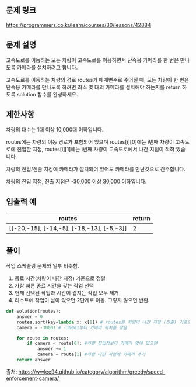 ## 문제 링크
https://programmers.co.kr/learn/courses/30/lessons/42884

## 문제 설명
고속도로를 이동하는 모든 차량이 고속도로를 이용하면서 단속용 카메라를 한 번은 만나도록 카메라를 설치하려고 합니다.

고속도로를 이동하는 차량의 경로 routes가 매개변수로 주어질 때, 모든 차량이 한 번은 단속용 카메라를 만나도록 하려면 최소 몇 대의 카메라를 설치해야 하는지를 return 하도록 solution 함수를 완성하세요.

## 제한사항

차량의 대수는 1대 이상 10,000대 이하입니다.

routes에는 차량의 이동 경로가 포함되어 있으며 routes[i][0]에는 i번째 차량이 고속도로에 진입한 지점, routes[i][1]에는 i번째 차량이 고속도로에서 나간 지점이 적혀 있습니다.

차량의 진입/진출 지점에 카메라가 설치되어 있어도 카메라를 만난것으로 간주합니다.

차량의 진입 지점, 진출 지점은 -30,000 이상 30,000 이하입니다.

## 입출력 예

|routes |	return |
|---|---|
|[[-20,-15], [-14,-5], [-18,-13], [-5,-3]] |	2|


## 풀이
작업 스케줄링 문제와 일부 비슷함.

1. 종료 시간(차량이 나간 지점) 기준으로 정렬
2. 가장 빠른 종료 시간을 갖는 작업 선택
3. 현재 선택된 작업과 시간이 겹치는 작업 모두 제거
4. 리스트에 작업이 남아 있으면 2단계로 이동. 그렇지 않으면 반환.
```python
def solution(routes):
    answer = 0
    routes.sort(key=lambda x: x[1]) # routes를 차량이 나간 지점 (진출) 기준으로 정렬
    camera = -30001 # -30001부터 카메라 위치를 찾음

    for route in routes:
        if camera < route[0]: #차량 진입점보다 카메라 앞에 있으면
            answer += 1
            camera = route[1] #차량 나간 지점에 카메라 추가
    return answer
```


출처: https://wwlee94.github.io/category/algorithm/greedy/speed-enforcement-camera/

